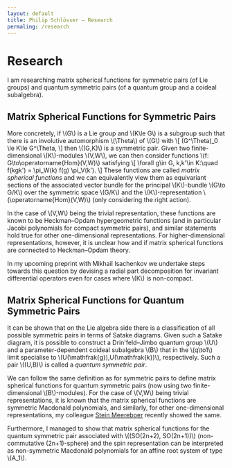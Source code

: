 ```yaml
---
layout: default
title: Philip Schlösser — Research
permaling: /research
---
```

# Research
I am researching matrix spherical functions for symmetric pairs (of Lie groups)
and quantum symmetric pairs (of a quantum group and a coideal subalgebra).

## Matrix Spherical Functions for Symmetric Pairs
More concretely, if \\(G\\) is a Lie group and \\(K\le G\\) is a subgroup such that
there is an involutive automorphism \\(\Theta\\) of \\(G\\) with
\\[
    (G^\Theta)_0 \le K\le G^\Theta,
\\]
then \\((G,K)\\) is a symmetric pair. Given two finite-dimensional \\(K\\)-modules
\\(V,W\\), we can then consider functions \\(f: G\to\operatorname{Hom}(V,W)\\)
satisfying
\\[
    \forall g\in G, k,k'\in K:\quad
    f(kgk') = \pi_W(k) f(g) \pi_V(k').
\\]
These functions are called *matrix spherical functions* and we can equivalently
view them as equivariant sections of the associated vector bundle for the
principal \\(K\\)-bundle \\(G\to G/K\\) over the symmetric space \\(G/K\\) and the 
\\(K\\)-representation \\(\operatorname{Hom}(V,W)\\) (only considering the right
action).

In the case of \\(V,W\\) being the trivial representation, these functions are
known to be Heckman–Opdam hypergeometric functions (and in particular
Jacobi polynomials for compact symmetric pairs), and similar statements hold
true for other one-dimensional representations. For higher-dimensional 
representations, however, it is unclear how and if matrix spherical functions
are connected to Heckman–Opdam theory.

In my upcoming preprint with Mikhail Isachenkov we undertake steps towards this
question by devising a radial part decomposition for invariant differential
operators even for cases where \\(K\\) is non-compact.

## Matrix Spherical Functions for Quantum Symmetric Pairs
It can be shown that on the Lie algebra side there is a classification of all
possible symmetric pairs in terms of Satake diagrams. Given such a
Satake diagram, it is possible to construct a Drin'feld–Jimbo quantum group
\\(U\\) and a parameter-dependent coideal subalgebra \\(B\\) that in the \\(q\to1\\)
limit specialise to \\(U(\mathfrak{g}),U(\mathfrak{k})\\), respectively. Such
a pair \\((U,B)\\) is called a *quantum symmetric pair*.

We can follow the same definition as for symmetric pairs to define
matrix spherical functions for quantum symmetric pairs (now using two 
finite-dimensional \\(B\\)-modules). For the case of \\(V,W\\) being trivial
representations, it is known that the matrix spherical functions are
symmetric Macdonald polynomials, and similarly, for other one-dimensional 
representations, my colleague [Stein Meereboer][stein] recently showed the same.

Furthermore, I managed to show that matrix spherical functions for the quantum
symmetric pair associated with \\((SO(2n+2), SO(2n+1))\\) 
(non-commutative \(2n+1\)-sphere) and the spin representation can be interpreted
as non-symmetric Macdonald polynomials for an affine root system of type \\(A_1\\).

[stein]: https://sites.google.com/view/steinmeereboer/stein "Stein's homepage"
